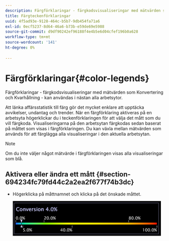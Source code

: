 ```yaml
---
description: Färgförklaringar - färgkodsvisualiseringar med mätvärden som Konvertering och Kvarhållning - kan användas i nästan alla arbetsytor.
title: Färgteckenförklaringar
uuid: 4f5ad93e-9128-464c-b5b7-9db454fa71a6
exl-id: 0ecf5237-8d64-46a6-b73b-e59de69e5988
source-git-commit: d9df90242ef96188f4e4b5e6d04cfef196b0a628
workflow-type: tm+mt
source-wordcount: '141'
ht-degree: 0%

---
```


# Färgförklaringar{#color-legends}

Färgförklaringar - färgkodsvisualiseringar med mätvärden som Konvertering och Kvarhållning - kan användas i nästan alla arbetsytor.

Att länka affärsstatistik till färg gör det mycket enklare att upptäcka avvikelser, undantag och trender. När en färgförklaring aktiveras på en arbetsyta högerklickar du i teckenförklaringen för att välja det mått som du vill färgkoda. Visualiseringarna på den arbetsytan färgkodas sedan baserat på måttet som visas i färgförklaringen. Du kan växla mellan mätvärden som används för att färglägga alla visualiseringar i den aktuella arbetsytan.

>[!NOTE]
>
>Om du inte väljer något mätvärde i färgförklaringen visas alla visualiseringar som blå.

## Aktivera eller ändra ett mått {#section-694234fc79fd44c2a2ea2f677f74b3dc}

* Högerklicka på måttnamnet och klicka på det önskade måttet.

   ![](assets/lgd_ColorLegend.png)

